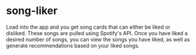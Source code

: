 # song-liker

Load into the app and you get song cards that can either be liked or disliked. These songs are pulled using Spotify's API. Once you have liked a desired number of songs, you can view the songs you have liked, as well as generate recommendations based on your liked songs.